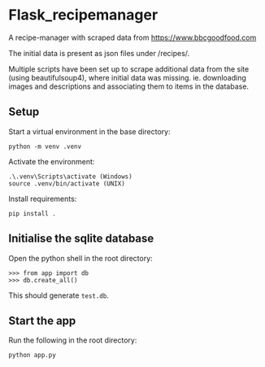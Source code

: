 # Flask_recipemanager

A recipe-manager with scraped data from https://www.bbcgoodfood.com

The initial data is present as json files under /recipes/.

Multiple scripts have been set up to scrape additional data from the site (using beautifulsoup4), where initial data was missing. ie. downloading images and descriptions and associating them to items in the database.

## Setup

Start a virtual environment in the base directory:

    python -m venv .venv

Activate the environment:

    .\.venv\Scripts\activate (Windows)
    source .venv/bin/activate (UNIX)

Install requirements:

    pip install .

## Initialise the sqlite database

Open the python shell in the root directory:
    
    >>> from app import db
    >>> db.create_all()

This should generate `test.db`.

## Start the app

Run the following in the root directory:

    python app.py
